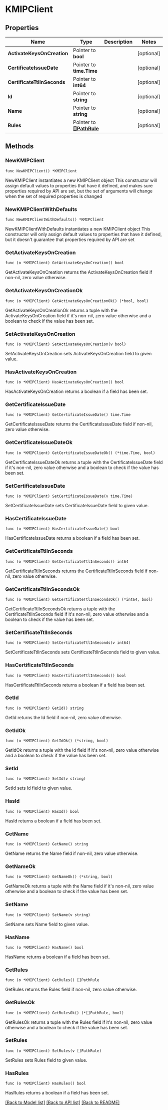 # KMIPClient

## Properties

Name | Type | Description | Notes
------------ | ------------- | ------------- | -------------
**ActivateKeysOnCreation** | Pointer to **bool** |  | [optional] 
**CertificateIssueDate** | Pointer to **time.Time** |  | [optional] 
**CertificateTtlInSeconds** | Pointer to **int64** |  | [optional] 
**Id** | Pointer to **string** |  | [optional] 
**Name** | Pointer to **string** |  | [optional] 
**Rules** | Pointer to [**[]PathRule**](PathRule.md) |  | [optional] 

## Methods

### NewKMIPClient

`func NewKMIPClient() *KMIPClient`

NewKMIPClient instantiates a new KMIPClient object
This constructor will assign default values to properties that have it defined,
and makes sure properties required by API are set, but the set of arguments
will change when the set of required properties is changed

### NewKMIPClientWithDefaults

`func NewKMIPClientWithDefaults() *KMIPClient`

NewKMIPClientWithDefaults instantiates a new KMIPClient object
This constructor will only assign default values to properties that have it defined,
but it doesn't guarantee that properties required by API are set

### GetActivateKeysOnCreation

`func (o *KMIPClient) GetActivateKeysOnCreation() bool`

GetActivateKeysOnCreation returns the ActivateKeysOnCreation field if non-nil, zero value otherwise.

### GetActivateKeysOnCreationOk

`func (o *KMIPClient) GetActivateKeysOnCreationOk() (*bool, bool)`

GetActivateKeysOnCreationOk returns a tuple with the ActivateKeysOnCreation field if it's non-nil, zero value otherwise
and a boolean to check if the value has been set.

### SetActivateKeysOnCreation

`func (o *KMIPClient) SetActivateKeysOnCreation(v bool)`

SetActivateKeysOnCreation sets ActivateKeysOnCreation field to given value.

### HasActivateKeysOnCreation

`func (o *KMIPClient) HasActivateKeysOnCreation() bool`

HasActivateKeysOnCreation returns a boolean if a field has been set.

### GetCertificateIssueDate

`func (o *KMIPClient) GetCertificateIssueDate() time.Time`

GetCertificateIssueDate returns the CertificateIssueDate field if non-nil, zero value otherwise.

### GetCertificateIssueDateOk

`func (o *KMIPClient) GetCertificateIssueDateOk() (*time.Time, bool)`

GetCertificateIssueDateOk returns a tuple with the CertificateIssueDate field if it's non-nil, zero value otherwise
and a boolean to check if the value has been set.

### SetCertificateIssueDate

`func (o *KMIPClient) SetCertificateIssueDate(v time.Time)`

SetCertificateIssueDate sets CertificateIssueDate field to given value.

### HasCertificateIssueDate

`func (o *KMIPClient) HasCertificateIssueDate() bool`

HasCertificateIssueDate returns a boolean if a field has been set.

### GetCertificateTtlInSeconds

`func (o *KMIPClient) GetCertificateTtlInSeconds() int64`

GetCertificateTtlInSeconds returns the CertificateTtlInSeconds field if non-nil, zero value otherwise.

### GetCertificateTtlInSecondsOk

`func (o *KMIPClient) GetCertificateTtlInSecondsOk() (*int64, bool)`

GetCertificateTtlInSecondsOk returns a tuple with the CertificateTtlInSeconds field if it's non-nil, zero value otherwise
and a boolean to check if the value has been set.

### SetCertificateTtlInSeconds

`func (o *KMIPClient) SetCertificateTtlInSeconds(v int64)`

SetCertificateTtlInSeconds sets CertificateTtlInSeconds field to given value.

### HasCertificateTtlInSeconds

`func (o *KMIPClient) HasCertificateTtlInSeconds() bool`

HasCertificateTtlInSeconds returns a boolean if a field has been set.

### GetId

`func (o *KMIPClient) GetId() string`

GetId returns the Id field if non-nil, zero value otherwise.

### GetIdOk

`func (o *KMIPClient) GetIdOk() (*string, bool)`

GetIdOk returns a tuple with the Id field if it's non-nil, zero value otherwise
and a boolean to check if the value has been set.

### SetId

`func (o *KMIPClient) SetId(v string)`

SetId sets Id field to given value.

### HasId

`func (o *KMIPClient) HasId() bool`

HasId returns a boolean if a field has been set.

### GetName

`func (o *KMIPClient) GetName() string`

GetName returns the Name field if non-nil, zero value otherwise.

### GetNameOk

`func (o *KMIPClient) GetNameOk() (*string, bool)`

GetNameOk returns a tuple with the Name field if it's non-nil, zero value otherwise
and a boolean to check if the value has been set.

### SetName

`func (o *KMIPClient) SetName(v string)`

SetName sets Name field to given value.

### HasName

`func (o *KMIPClient) HasName() bool`

HasName returns a boolean if a field has been set.

### GetRules

`func (o *KMIPClient) GetRules() []PathRule`

GetRules returns the Rules field if non-nil, zero value otherwise.

### GetRulesOk

`func (o *KMIPClient) GetRulesOk() (*[]PathRule, bool)`

GetRulesOk returns a tuple with the Rules field if it's non-nil, zero value otherwise
and a boolean to check if the value has been set.

### SetRules

`func (o *KMIPClient) SetRules(v []PathRule)`

SetRules sets Rules field to given value.

### HasRules

`func (o *KMIPClient) HasRules() bool`

HasRules returns a boolean if a field has been set.


[[Back to Model list]](../README.md#documentation-for-models) [[Back to API list]](../README.md#documentation-for-api-endpoints) [[Back to README]](../README.md)


